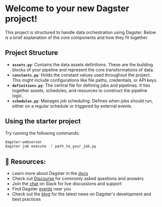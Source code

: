 # Welcome to your new Dagster project!

This project is structured to handle data orchestration using Dagster. Below is a brief explanation of the core components and how they fit together.

## Project Structure

- **`assets.py`**: Contains the data assets definitions. These are the building blocks of your pipeline and represent the core transformations of data.
- **`constants.py`**: Holds the constant values used throughout the project. This might include configurations like file paths, credentials, or API keys.
- **`definitions.py`**: The central file for defining jobs and pipelines. It ties together assets, schedules, and resources to construct the pipeline logic.
- **`schedules.py`**: Manages job scheduling. Defines when jobs should run, either on a regular schedule or triggered by external events.

## Using the starter project
Try running the following commands:

```bash
dagster-webserver
dagster job execute -f path_to_your_job.py
```

## 🔗 Resources:
- Learn more about Dagster in the [docs](https://docs.dagster.io/)
- Check out [Discourse](https://discourse.dagster.io/) for commonly asked questions and answers
- Join the [chat](https://dagster.slack.com/) on Slack for live discussions and support
- Find Dagster [events](https://dagster.io/events) near you
- Check out the [blog](https://dagster.io/blog) for the latest news on Dagster's development and best practices
